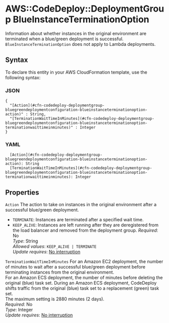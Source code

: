 # AWS::CodeDeploy::DeploymentGroup BlueInstanceTerminationOption<a name="aws-properties-codedeploy-deploymentgroup-blueinstanceterminationoption"></a>

Information about whether instances in the original environment are terminated when a blue/green deployment is successful\. `BlueInstanceTerminationOption` does not apply to Lambda deployments\.

## Syntax<a name="aws-properties-codedeploy-deploymentgroup-blueinstanceterminationoption-syntax"></a>

To declare this entity in your AWS CloudFormation template, use the following syntax:

### JSON<a name="aws-properties-codedeploy-deploymentgroup-blueinstanceterminationoption-syntax.json"></a>

```
{
  "[Action](#cfn-codedeploy-deploymentgroup-bluegreendeploymentconfiguration-blueinstanceterminationoption-action)" : String,
  "[TerminationWaitTimeInMinutes](#cfn-codedeploy-deploymentgroup-bluegreendeploymentconfiguration-blueinstanceterminationoption-terminationwaittimeinminutes)" : Integer
}
```

### YAML<a name="aws-properties-codedeploy-deploymentgroup-blueinstanceterminationoption-syntax.yaml"></a>

```
  [Action](#cfn-codedeploy-deploymentgroup-bluegreendeploymentconfiguration-blueinstanceterminationoption-action): String
  [TerminationWaitTimeInMinutes](#cfn-codedeploy-deploymentgroup-bluegreendeploymentconfiguration-blueinstanceterminationoption-terminationwaittimeinminutes): Integer
```

## Properties<a name="aws-properties-codedeploy-deploymentgroup-blueinstanceterminationoption-properties"></a>

`Action` <a name="cfn-codedeploy-deploymentgroup-bluegreendeploymentconfiguration-blueinstanceterminationoption-action"></a>
The action to take on instances in the original environment after a successful blue/green deployment\.

- `TERMINATE`: Instances are terminated after a specified wait time\.
- `KEEP_ALIVE`: Instances are left running after they are deregistered from the load balancer and removed from the deployment group\.
  _Required_: No  
  _Type_: String  
  _Allowed values_: `KEEP_ALIVE | TERMINATE`  
  _Update requires_: [No interruption](https://docs.aws.amazon.com/AWSCloudFormation/latest/UserGuide/using-cfn-updating-stacks-update-behaviors.html#update-no-interrupt)

`TerminationWaitTimeInMinutes` <a name="cfn-codedeploy-deploymentgroup-bluegreendeploymentconfiguration-blueinstanceterminationoption-terminationwaittimeinminutes"></a>
For an Amazon EC2 deployment, the number of minutes to wait after a successful blue/green deployment before terminating instances from the original environment\.  
 For an Amazon ECS deployment, the number of minutes before deleting the original \(blue\) task set\. During an Amazon ECS deployment, CodeDeploy shifts traffic from the original \(blue\) task set to a replacement \(green\) task set\.  
 The maximum setting is 2880 minutes \(2 days\)\.  
_Required_: No  
_Type_: Integer  
_Update requires_: [No interruption](https://docs.aws.amazon.com/AWSCloudFormation/latest/UserGuide/using-cfn-updating-stacks-update-behaviors.html#update-no-interrupt)
